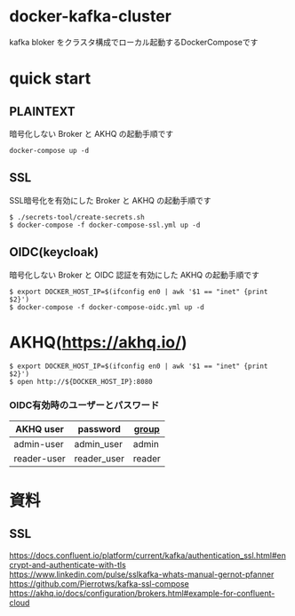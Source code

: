 # docker-kafka-cluster

kafka bloker をクラスタ構成でローカル起動するDockerComposeです

# quick start

## PLAINTEXT

暗号化しない Broker と AKHQ の起動手順です

`docker-compose up -d`

## SSL

SSL暗号化を有効にした Broker と AKHQ の起動手順です

```
$ ./secrets-tool/create-secrets.sh
$ docker-compose -f docker-compose-ssl.yml up -d
```

## OIDC(keycloak)

暗号化しない Broker と OIDC 認証を有効にした AKHQ の起動手順です

```
$ export DOCKER_HOST_IP=$(ifconfig en0 | awk '$1 == "inet" {print $2}')
$ docker-compose -f docker-compose-oidc.yml up -d
```

# AKHQ(https://akhq.io/)

```
$ export DOCKER_HOST_IP=$(ifconfig en0 | awk '$1 == "inet" {print $2}')
$ open http://${DOCKER_HOST_IP}:8080
```

### OIDC有効時のユーザーとパスワード
| AKHQ user | password | [group](https://akhq.io/docs/configuration/authentifications/groups.html) |
----|----|----
| admin-user | admin_user | admin |
| reader-user | reader_user | reader |

# 資料

## SSL

https://docs.confluent.io/platform/current/kafka/authentication_ssl.html#encrypt-and-authenticate-with-tls  
https://www.linkedin.com/pulse/sslkafka-whats-manual-gernot-pfanner  
https://github.com/Pierrotws/kafka-ssl-compose  
https://akhq.io/docs/configuration/brokers.html#example-for-confluent-cloud  

